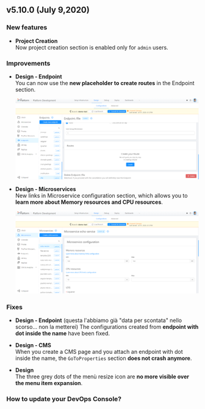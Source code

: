 ## v5.10.0 (July 9,2020)

### New features

* **Project Creation**        
    Now project creation section is enabled only for `admin` users.

### Improvements

* **Design - Endpoint**        
    You can now use the **new placeholder to create routes** in the Endpoint section.

    ![placeholder-endpoint](img/placeholder-endpoint.png)

* **Design - Microservices**        
    New links in Microservice configuration section, which allows you to **learn more about Memory resources and CPU resources**.

    ![link-resources](img/link-resources.png)

### Fixes

* **Design - Endpoint**    (questa l'abbiamo già "data per scontata" nello scorso... non la metterei)
    The configurations created from **endpoint with dot inside the name** have been fixed.

* **Design - CMS**        
    When you create a CMS page and you attach an endpoint with dot inside the name, the `GoToProperties` section **does not crash anymore**.

* **Design**       
    The three grey dots of the menù resize icon are **no more visible over the menu item expansion**.


### How to update your DevOps Console?

